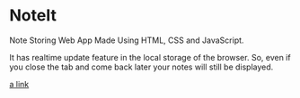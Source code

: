 # NoteIt
Note Storing Web App Made Using HTML, CSS and JavaScript.

It has realtime update feature in the local storage of the browser. So, even if you close the tab and come back later your notes will still be displayed.

[a link](https://shrayansh95.github.io/NoteIt/)

